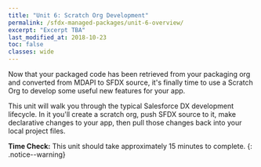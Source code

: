 ```yaml
---
title: "Unit 6: Scratch Org Development"
permalink: /sfdx-managed-packages/unit-6-overview/
excerpt: "Excerpt TBA"
last_modified_at: 2018-10-23
toc: false
classes: wide
---
```


Now that your packaged code has been retrieved from your packaging org and converted from MDAPI to SFDX source, it's finally time to use a Scratch Org to develop some useful new features for your app.

This unit will walk you through the typical Salesforce DX development lifecycle.  In it you'll create a scratch org, push SFDX source to it, make declarative changes to your app, then pull those changes back into your local project files.

**Time Check:** This unit should take approximately 15 minutes to complete.
{: .notice--warning}


<!--
### Create a Namespaced Scratch Org
Short paragraph (not more than two or three sentences) explaining why this part of the exercise will be helpful.  This should be the same copyt that's used as the intro paragraph for this section.

### Push SFDX Source to Scratch Org
Short paragraph (not more than two or three sentences) explaining why this part of the exercise will be helpful.  This should be the same copyt that's used as the intro paragraph for this section.

### Make Declarative Changes in Your Scratch Org
Short paragraph (not more than two or three sentences) explaining why this part of the exercise will be helpful.  This should be the same copyt that's used as the intro paragraph for this section.

### Create a Permission Set for Your App
Short paragraph (not more than two or three sentences) explaining why this part of the exercise will be helpful.  This should be the same copyt that's used as the intro paragraph for this section.

### Verify That Your App Works
Short paragraph (not more than two or three sentences) explaining why this part of the exercise will be helpful.  This should be the same copyt that's used as the intro paragraph for this section.

### Pull Your Changes From Your Scratch Org
Short paragraph (not more than two or three sentences) explaining why this part of the exercise will be helpful.  This should be the same copyt that's used as the intro paragraph for this section.
-->